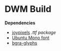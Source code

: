 # DWM Build

<b>Dependencies</b>
- [joypixels](https://www.joypixels.com/) <i>.ttf package</i>
- [Ubuntu Mono font](https://design.ubuntu.com/font/)
- [bgra-glyphs](https://gitlab.freedesktop.org/mawww/libxft/-/tree/bgra-glyphs)


